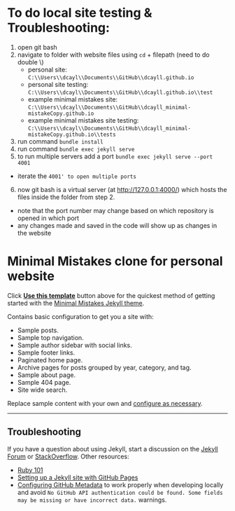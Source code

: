 # To do local site testing & Troubleshooting:
1. open git bash
2. navigate to folder with website files using `cd` + filepath (need to do double \\\)
   - personal site: `C:\\Users\\dcayl\\Documents\\GitHub\\dcayll.github.io`
   - personal site testing: `C:\\Users\\dcayl\\Documents\\GitHub\\dcayll.github.io\\test`
   - example minimal mistakes site: `C:\\Users\\dcayl\\Documents\\GitHub\\dcayll_minimal-mistakeCopy.github.io`
   - example minimal mistakes site testing: `C:\\Users\\dcayl\\Documents\\GitHub\\dcayll_minimal-mistakeCopy.github.io\\tests`
3. run command `bundle install`
4. run command `bundle exec jekyll serve`
5. to run multiple servers add a port `bundle exec jekyll serve --port 4001`
  - iterate the `4001' to open multiple ports`
6. now git bash is a virtual server (at http://127.0.0.1:4000/) which hosts the files inside the folder from step 2.
  - note that the port number may change based on which repository is opened in which port
  - any changes made and saved in the code will show up as changes in the website

# Minimal Mistakes clone for personal website

Click [**Use this template**](https://github.com/mmistakes/mm-github-pages-starter/generate) button above for the quickest method of getting started with the [Minimal Mistakes Jekyll theme](https://github.com/mmistakes/minimal-mistakes).

Contains basic configuration to get you a site with:

- Sample posts.
- Sample top navigation.
- Sample author sidebar with social links.
- Sample footer links.
- Paginated home page.
- Archive pages for posts grouped by year, category, and tag.
- Sample about page.
- Sample 404 page.
- Site wide search.

Replace sample content with your own and [configure as necessary](https://mmistakes.github.io/minimal-mistakes/docs/configuration/).

---

## Troubleshooting

If you have a question about using Jekyll, start a discussion on the [Jekyll Forum](https://talk.jekyllrb.com/) or [StackOverflow](https://stackoverflow.com/questions/tagged/jekyll). Other resources:

- [Ruby 101](https://jekyllrb.com/docs/ruby-101/)
- [Setting up a Jekyll site with GitHub Pages](https://jekyllrb.com/docs/github-pages/)
- [Configuring GitHub Metadata](https://github.com/jekyll/github-metadata/blob/master/docs/configuration.md#configuration) to work properly when developing locally and avoid `No GitHub API authentication could be found. Some fields may be missing or have incorrect data.` warnings.
